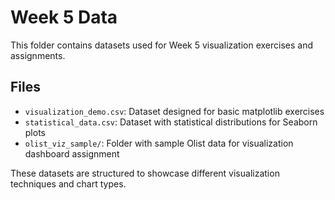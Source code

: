 # Week 5 Data

This folder contains datasets used for Week 5 visualization exercises and assignments.

## Files
- `visualization_demo.csv`: Dataset designed for basic matplotlib exercises
- `statistical_data.csv`: Dataset with statistical distributions for Seaborn plots
- `olist_viz_sample/`: Folder with sample Olist data for visualization dashboard assignment

These datasets are structured to showcase different visualization techniques and chart types.